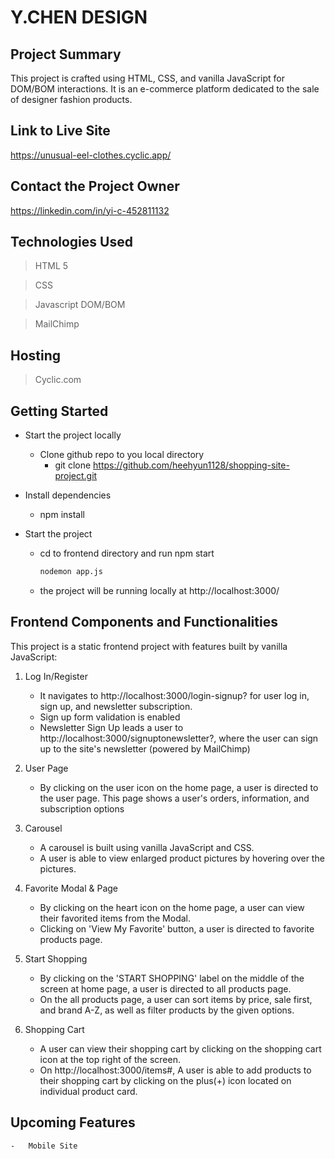 # Y.CHEN DESIGN


## Project Summary
This project is crafted using HTML, CSS, and vanilla JavaScript for DOM/BOM interactions. It is an e-commerce platform dedicated to the sale of designer fashion products.

## Link to Live Site

https://unusual-eel-clothes.cyclic.app/

## Contact the Project Owner
https://linkedin.com/in/yi-c-452811132

## Technologies Used

> HTML 5

> CSS

> Javascript DOM/BOM

> MailChimp


## Hosting
> Cyclic.com



## Getting Started


* Start the project locally

  - Clone github repo to you local directory
    - git clone https://github.com/heehyun1128/shopping-site-project.git

*  Install dependencies

    - npm install

*  Start the project 
    - cd to frontend directory and run npm start
      ````bash
      nodemon app.js
    - the project will be running locally at http://localhost:3000/
      

## Frontend Components and Functionalities

This project is a static frontend project with features built by vanilla JavaScript:

1. Log In/Register
    
    - It navigates to http://localhost:3000/login-signup? for user log in, sign up, and newsletter subscription.
    - Sign up form validation is enabled
    - Newsletter Sign Up leads a user to http://localhost:3000/signuptonewsletter?, where the user can sign up to the site's newsletter (powered by MailChimp)
2. User Page
    - By clicking on the user icon on the home page, a user is directed to the user page. This page shows a user's orders, information, and subscription options
3. Carousel
    - A carousel is built using vanilla JavaScript and CSS.
    - A user is able to view enlarged product pictures by hovering over the pictures.
4. Favorite Modal & Page
    - By clicking on the heart icon on the home page, a user can view their favorited items from the Modal. 
    - Clicking on 'View My Favorite' button, a user is directed to favorite products page.
5. Start Shopping
    - By clicking on the 'START SHOPPING' label on the middle of the screen at home page, a user is directed to all products page. 
    - On the all products page, a user can sort items by price, sale first, and brand A-Z, as well as filter products by the given options.
6. Shopping Cart
    - A user can view their shopping cart by clicking on the shopping cart icon at the top right of the screen.
    - On http://localhost:3000/items#, A user is able to add products to their shopping cart by clicking on the plus(+) icon located on individual product card.


## Upcoming Features
    -   Mobile Site




